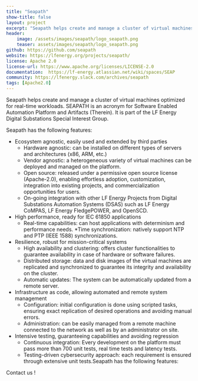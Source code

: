 ```yaml
---
title: "Seapath"
show-title: false
layout: project
excerpt: "Seapath helps create and manage a cluster of virtual machines optimized for real-time workloads"
header:
    image: /assets/images/seapath/logo_seapath.png
    teaser: assets/images/seapath/logo_seapath.png
github: https://github.com/seapath
website: https://lfenergy.org/projects/seapath/
license: Apache 2.0
license-url: https://www.apache.org/licenses/LICENSE-2.0
documentation:  https://lf-energy.atlassian.net/wiki/spaces/SEAP
community: https://lfenergy.slack.com/archives/seapath
tags: [Apache2.0]
---
```


Seapath helps create and manage a cluster of virtual machines optimized for real-time workloads.
SEAPATH is an acronym for Software Enabled Automation Platform and Artifacts (Therein). It is part of the LF Energy Digital Substations Special Interest Group.

Seapath has the following features:
* Ecosystem agnostic, easily used and extended by third parties
    * Hardware agnostic: can be installed on different types of servers and architectures (x86, ARM, etc.)
    * Vendor agnostic: a heterogeneous variety of virtual machines can be deployed and managed on the platform.
    * Open source: released under a permissive open source license (Apache-2.0), enabling effortless adoption, customization, integration into existing projects, and commercialization opportunities for users.
    * On-going integration with other LF Energy Projects from Digital Substations Automation Systems (DSAS) such as LF Energy CoMPAS, LF Energy FledgePOWER, and OpenSCD.
* High performance, ready for IEC 61850 applications
    * Real-time capabilities: can host applications with determinism and performance needs.
    *Time synchronization: natively support NTP and PTP (IEEE 1588) synchronizations.
* Resilience, robust for mission-critical systems
    * High availability and clustering: offers cluster functionalities to guarantee availability in case of hardware or software failures.
    * Distributed storage: data and disk images of the virtual machines are replicated and synchronized to guarantee its integrity and availability on the cluster.
    * Automatic updates: The system can be automatically updated from a remote server.
* Infrastructure as code, allowing automated and remote system management
    * Configuration: initial configuration is done using scripted tasks, ensuring exact replication of desired operations and avoiding manual errors.
    * Administration: can be easily managed from a remote machine connected to the network as well as by an administrator on site.
* Intensive testing, guaranteeing capabilities and avoiding regression
    * Continuous integration: Every development on the platform must pass more than 700 unit tests, real time tests and latency tests.
    * Testing-driven cybersecurity approach: each requirement is ensured through extensive unit tests.Seapath has the following features:

Contact us !
